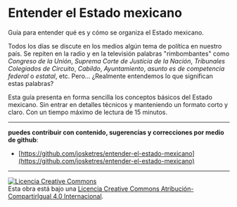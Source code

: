 # Entender el Estado mexicano

Guía para entender qué es y cómo se organiza el Estado mexicano.

Todos los días se discute en los medios algún tema de política en nuestro país. Se repiten en la radio y en la televisión palabras "rimbombantes" como *Congreso de la Unión*, *Suprema Corte de Justicia de la Nación*, *Tribunales Colegiados de Circuito*, *Cabildo*, *Ayuntamiento*, *asunto es de competencia federal* o *estatal*, etc. Pero... ¿Realmente entendemos lo que significan estas palabras?

Esta guía presenta en forma sencilla los conceptos básicos del Estado mexicano. Sin entrar en detalles técnicos y manteniendo un formato corto y claro. Con un tiempo máximo de lectura de 15 minutos.

***

**puedes contribuir con contenido, sugerencias y correcciones por medio de github**:

* [https://github.com/josketres/entender-el-estado-mexicano](https://github.com/josketres/entender-el-estado-mexicano)

***

<a rel="license" href="http://creativecommons.org/licenses/by-sa/4.0/"><img alt="Licencia Creative Commons" style="border-width:0" src="https://i.creativecommons.org/l/by-sa/4.0/88x31.png" /></a><br />Esta obra está bajo una <a rel="license" href="http://creativecommons.org/licenses/by-sa/4.0/">Licencia Creative Commons Atribución-CompartirIgual 4.0 Internacional</a>.
